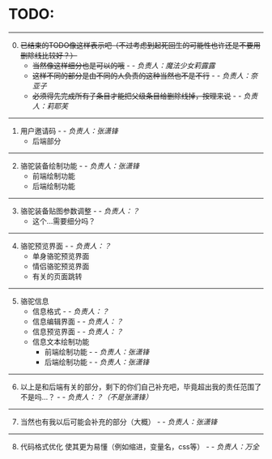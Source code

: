# TODO:
***
0. ~~已结束的TODO像这样表示吧（不过考虑到起死回生的可能性也许还是不要用删除线比较好？）~~
    - ~~当然像这样细分也是可以的哦~~ - - *负责人：魔法少女莉露露*
    - ~~这样不同的部分是由不同的人负责的这种当然也不是不行~~ - - *负责人：奈亚子*
    - ~~必须得先完成所有子条目才能把父级条目给删除线掉，按理来说~~ - - *负责人：莉耶芙*
***
1. 用户邀请码 - - *负责人：张潇锋*
    - 后端部分
***
2. 骆驼装备绘制功能 - - *负责人：张潇锋*
    - 前端绘制功能
    - 后端绘制功能
***
3. 骆驼装备贴图参数调整 - - *负责人：？*
    - 这个...需要细分吗？
***
4. 骆驼预览界面 - - *负责人：？*
    - 单身骆驼预览界面
    - 情侣骆驼预览界面
    - 有关的页面跳转
***
5. 骆驼信息
    - 信息格式 - - *负责人：？*
    - 信息编辑界面 - - *负责人：？*
    - 信息预览界面 - - *负责人：？*
    - 信息文本绘制功能
        - 前端绘制功能 - - *负责人：张潇锋*
        - 后端绘制功能 - - *负责人：张潇锋*
***
6. 以上是和后端有关的部分，剩下的你们自己补充吧，毕竟超出我的责任范围了不是吗...？ - - *负责人：？（不是张潇锋）*
***
7. 当然也有我以后可能会补充的部分（大概） - - *负责人：张潇锋*
***
8. 代码格式优化 使其更为易懂（例如缩进，变量名，css等） - - *负责人：万全*

